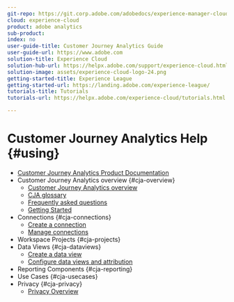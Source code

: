 ```yaml
---
git-repo: https://git.corp.adobe.com/adobedocs/experience-manager-cloud-service
cloud: experience-cloud
product: adobe analytics
sub-product: 
index: no
user-guide-title: Customer Journey Analytics Guide
user-guide-url: https://www.adobe.com
solution-title: Experience Cloud
solution-hub-url: https://helpx.adobe.com/support/experience-cloud.html
solution-image: assets/experience-cloud-logo-24.png
getting-started-title: Experience League
getting-started-url: https://landing.adobe.com/experience-league/
tutorials-title: Tutorials
tutorials-url: https://helpx.adobe.com/experience-cloud/tutorials.html

---
```


# Customer Journey Analytics Help {#using}

+ [Customer Journey Analytics Product Documentation](getting-started/cja-landing.md)
+ Customer Journey Analytics overview {#cja-overview}
    + [Customer Journey Analytics overview](getting-started/cja-overview.md)
    + [CJA glossary](getting-started/cja-glossary.md)
    + [Frequently asked questions](getting-started/cja-faq.md)
    + [Getting Started](getting-started/cja-getting-started.md)
+ Connections {#cja-connections}
    + [Create a connection](connections/create-connection.md)
    + [Manage connections](connections/manage-connection.md)
+ Workspace Projects {#cja-projects}
+ Data Views {#cja-dataviews}
    + [Create a data view](data-views/create-dataview.md)
    + [Configure data views and attribution](data-views/configure-dataviews.md)
+ Reporting Components {#cja-reporting}
+ Use Cases {#cja-usecases}
+ Privacy {#cja-privacy}
    + [Privacy Overview](privacy/privacy-overview.md)

